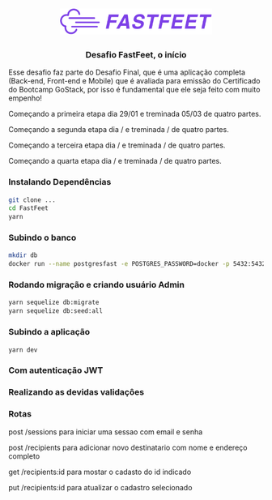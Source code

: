 <h1 align="center">
  <img alt="Fastfeet" title="Fastfeet" src="src/img/logo.png" width="300px" />
</h1>

<h3 align="center">
  Desafio  FastFeet, o início
</h3>


<p>Esse desafio faz parte do Desafio Final, que é uma aplicação completa (Back-end, Front-end e Mobile) que é avaliada para emissão do Certificado do Bootcamp GoStack, por isso é fundamental que ele seja feito com muito empenho!</p>

<p>Começando a primeira etapa dia 29/01 e treminada 05/03 de quatro partes. </p>

<p>Começando a segunda etapa dia / e treminada / de quatro partes. </p>

<p>Começando a terceira etapa dia / e treminada / de quatro partes. </p>

<p>Começando a quarta etapa dia / e treminada / de quatro partes. </p>


### Instalando Dependências
```sh
git clone ...
cd FastFeet
yarn
```

### Subindo o banco
```sh
mkdir db
docker run --name postgresfast -e POSTGRES_PASSWORD=docker -p 5432:5432 -d postgres
```


### Rodando migração e criando usuário Admin
```sh
yarn sequelize db:migrate
yarn sequelize db:seed:all
```

### Subindo a aplicação
```sh
yarn dev
```

### Com autenticação JWT

### Realizando as devidas validaçôes


### Rotas
post /sessions para iniciar uma sessao com email e senha 

post /recipients para adicionar novo destinatario com nome  e endereço completo 

get /recipients:id para mostar o cadasto do id indicado 

put /recipients:id para atualizar o cadastro selecionado 



